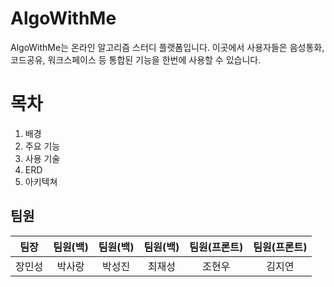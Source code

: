 # AlgoWithMe
AlgoWithMe는 온라인 알고리즘 스터디 플랫폼입니다. 이곳에서 사용자들은 음성통화, 코드공유, 워크스페이스 등 통합된 기능을 한번에 사용할 수 있습니다.

# 목차
1. 배경
2. 주요 기능
3. 사용 기술
4. ERD
5. 아키텍쳐

## 팀원
|팀장|팀원(백)|팀원(백)|팀원(백)|팀원(프론트)|팀원(프론트)|
|:--:|:-------:|:--------:|:---------:|:------------:|:------------:|
|장민성|박사랑|박성진|최재성|조현우|김지연|
